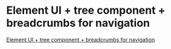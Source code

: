 # Element UI + tree component + breadcrumbs for navigation
[Element UI + tree component + breadcrumbs for navigation](https://aiwithcloud.com/2022/09/15/element_ui__tree_component__breadcrumbs_for_navigation/)